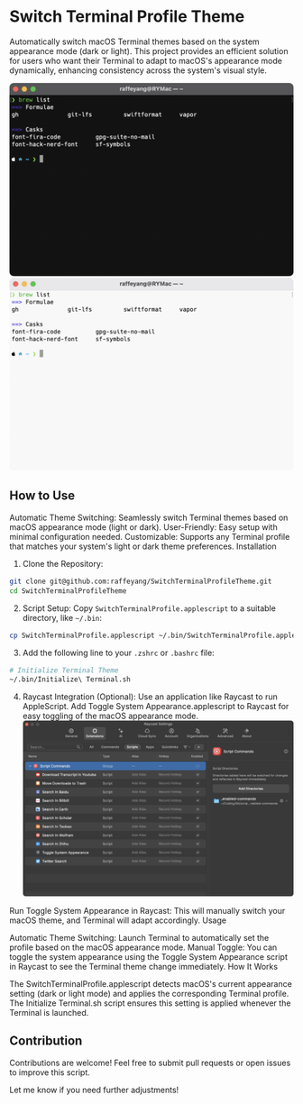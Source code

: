 # Switch Terminal Profile Theme

Automatically switch macOS Terminal themes based on the system appearance mode (dark or light). This project provides an efficient solution for users who want their Terminal to adapt to macOS's appearance mode dynamically, enhancing consistency across the system's visual style.

![Terminal Dark](./images/TerminalDark.png)
![Terminal Light](./images/TerminalLight.png)

## How to Use

Automatic Theme Switching: Seamlessly switch Terminal themes based on macOS appearance mode (light or dark).
User-Friendly: Easy setup with minimal configuration needed.
Customizable: Supports any Terminal profile that matches your system's light or dark theme preferences.
Installation

1. Clone the Repository:

```bash
git clone git@github.com:raffeyang/SwitchTerminalProfileTheme.git
cd SwitchTerminalProfileTheme
```
2. Script Setup: 
Copy `SwitchTerminalProfile.applescript` to a suitable directory, like `~/.bin`:

```bash
cp SwitchTerminalProfile.applescript ~/.bin/SwitchTerminalProfile.applescript
```

3. Add the following line to your `.zshrc` or `.bashrc` file:
```bash
# Initialize Terminal Theme
~/.bin/Initialize\ Terminal.sh
```

4. Raycast Integration (Optional):
Use an application like Raycast to run AppleScript.
Add Toggle System Appearance.applescript to Raycast for easy toggling of the macOS appearance mode.
![](./images/Raycast.png)


Run Toggle System Appearance in Raycast: This will manually switch your macOS theme, and Terminal will adapt accordingly.
Usage

Automatic Theme Switching: Launch Terminal to automatically set the profile based on the macOS appearance mode.
Manual Toggle: You can toggle the system appearance using the Toggle System Appearance script in Raycast to see the Terminal theme change immediately.
How It Works

The SwitchTerminalProfile.applescript detects macOS's current appearance setting (dark or light mode) and applies the corresponding Terminal profile. The Initialize Terminal.sh script ensures this setting is applied whenever the Terminal is launched.

## Contribution

Contributions are welcome! Feel free to submit pull requests or open issues to improve this script.

Let me know if you need further adjustments!